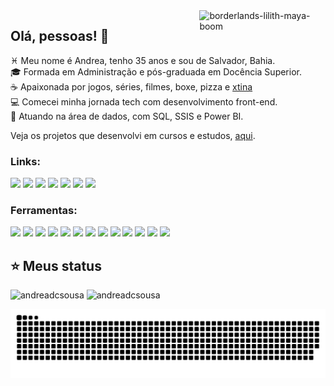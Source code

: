 <!-- **andreadcsousa/andreadcsousa** is a ✨ _special_ ✨ repository because its `README.md` (this file) appears on your GitHub profile. -->

<img align="right" width="40%" alt="borderlands-lilith-maya-boom" src="https://24.media.tumblr.com/2f8deab112ba5ac1b940218990b82a71/tumblr_mii3f4R5NP1rw8jabo6_250.gif">

## Olá, pessoas! 👋

:pisces: Meu nome é Andrea, tenho 35 anos e sou de Salvador, Bahia.  
:mortar_board: Formada em Administração e pós-graduada em Docência Superior.  
:coffee: Apaixonada por jogos, séries, filmes, boxe, pizza e [xtina](https://www.instagram.com/xtina/)  
:computer: Comecei minha jornada tech com desenvolvimento front-end.  
:game_die: Atuando na área de dados, com SQL, SSIS e Power BI.

Veja os projetos que desenvolvi em cursos e estudos, [aqui](https://andreadcsousa.github.io/).

### Links:
<a href="mailto:andrea.dcsousa@gmail.com" target="_blank"><img src="https://i.imgur.com/l4jQiL1.png" width="70px"></a>
<a href="https://www.linkedin.com/in/andrea-dcsousa/" target="_blank"><img src="https://i.imgur.com/9uQdfiX.png" width="70px"></a>
<a href="https://discord.com/channels/@pinkaguilera#3044" target="_blank"><img src="https://i.imgur.com/Zyc3MPt.png" width="70px"></a>
<a href=""><img src="https://i.imgur.com/OVnWiAa.png" width="70px"></a>
<a href="https://steamcommunity.com/id/deeppink/" target="_blank"><img src="https://i.imgur.com/2nWutr7.png" width="70px"></a>
<a href=""><img src="https://i.imgur.com/spzddjK.png" width="70px"></a>
<a href=""><img src="https://i.imgur.com/kQhQPpM.png" width="70px"></a>

### Ferramentas:
<a href=""><img src="https://i.imgur.com/Hu8eaWw.png" width="70px"></a>
<a href=""><img src="https://i.imgur.com/LbzYxHQ.png" width="70px"></a>
<a href=""><img src="https://i.imgur.com/1tEsZTY.png" width="70px"></a>
<a href=""><img src="https://i.imgur.com/8y8H4ig.png" width="70px"></a>
<a href=""><img src="https://i.imgur.com/Rbf6TWU.png" width="70px"></a>
<a href=""><img src="https://i.imgur.com/U0Ejf5w.png" width="70px"></a>
<a href=""><img src="https://i.imgur.com/GxaN9fH.png" width="70px"></a>
<a href="https://trello.com/b/vZhI01ls/tecnologia" target="_blank"><img src="https://i.imgur.com/k62CsEU.png" width="70px"></a>
<a href=""><img src="https://i.imgur.com/rVWEriR.png" width="70px"></a>
<a href=""><img src="https://i.imgur.com/w3sO6TG.png" width="70px"></a>
<a href=""><img src="https://i.imgur.com/RCqskIB.png" width="70px"></a>
<a href="https://www.behance.net/andrea-sousa" target="_blank"><img src="https://i.imgur.com/Uz3AXLi.png" width="70px"></a>
<a href=""><img src="https://i.imgur.com/1hs2zFG.png" width="70px"></a>

## :star: Meus status

<div>
  <img height="190em" src="https://github-readme-stats.vercel.app/api?username=andreadcsousa&show_icons=true&include_all_commits=true&hide_border=true&theme=outrun" alt="andreadcsousa" />
  <img height="190em" src="https://github-readme-stats.vercel.app/api/top-langs?username=andreadcsousa&layout=compact&include_all_commits&hide_border=true&theme=outrun" alt="andreadcsousa" />
</div>

![Snake animation](https://github.com/andreadcsousa/andreadcsousa/blob/output/github-contribution-grid-snake.svg)
